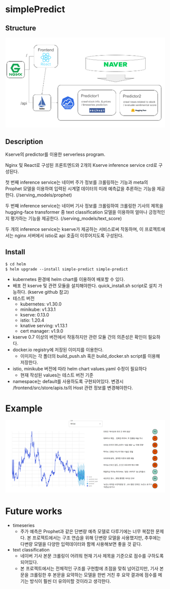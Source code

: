 # simplePredict

## Structure

![Structure](/res/simplepredict.png)

## Description

Kserve의 predictor를 이용한 serverless program. 

Nginx 및 React로 구성된 프론트엔드와 2개의 Kserve inference service crd로 구성된다.

첫 번째 inference service는 네이버 주가 정보를 크롤링하는 기능과 meta의 Prophet 모델을 이용하여 입력된 시계열 데이터의 미래 예측값을 추론하는 기능을 제공한다. (/serving_models/prophet)

두 번째 inference service는 네이버 기사 정보를 크롤링하여 크롤링한 기사의 제목을 hugging-face transformer 중 text classification 모델을 이용하여 얼마나 긍정적인지 평가하는 기능을 제공한다. (/serving_models/text_score)

두 개의 inference service는 kserve가 제공하는 서비스로써 작동하며, 이 프로젝트에서는 nginx 서버에서 istio로 api 호출이 이루어지도록 구성된다.

## Install

```commandline
$ cd helm
$ helm upgrade --install simple-predict simple-predict
```
- kubernetes 환경에 helm chart를 이용하여 배포할 수 있다.
- 배포 전 kserve 및 관련 모듈을 설치해야한다. quick_install.sh script로 설치 가능하다. (kserve github 참고)
- 테스트 버전
  - kubernetes: v1.30.0
  - minikube: v1.33.1
  - kserve: 0.13.0
  - istio: 1.20.4
  - knative serving: v1.13.1
  - cert manager: v1.9.0
- kserve 0.7 이상의 버전에서 작동하지만 관련 모듈 간의 의존성은 확인이 필요하다.
- docker.io registry에 저장된 이미지를 이용한다. 
  - 이미지는 각 폴더의 build_push.sh 혹은 build_docker.sh script를 이용해 저장한다.
- istio, minikube 버전에 따라 helm chart values.yaml 수정이 필요하다
  - 현재 작성된 values는 테스트 버전 기준
- namespace는 default를 사용하도록 구현되어있다. 변경시 /frontend/src/store/apis.ts의 Host 관련 정보를 변경해야한다.

# Example

![Sample](/res/sample.png)

# Future works

- timeseries
  - 주가 예측은 Prophet과 같은 단변량 예측 모델로 다루기에는 너무 복잡한 문제다. 본 프로젝트에서는 구조 연습을 위해 단변량 모델을 사용했지만, 추후에는 다변량 모델을 다양한 입력데이터와 함께 사용해보면 좋을 것 같다.
- text classification
  - 네이버 기사 본문 크롤링이 어려워 현재 기사 제목을 기준으로 점수를 구하도록 되어있다.
  - 본 프로젝트에서는 전체적인 구조를 구현함에 초점을 맞춰 넘어갔지만, 기사 본문을 크롤링한 후 본문을 요약하는 모델을 한번 거친 후 요약 결과에 점수를 메기는 방식이 훨씬 더 유의미할 것이라고 생각한다.